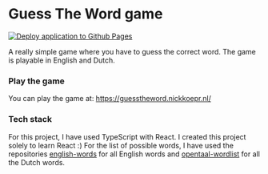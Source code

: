 # Guess The Word game
[![Deploy application to Github Pages](https://github.com/NickKoepr/GuessTheWord/actions/workflows/deployment.yml/badge.svg?branch=main)](https://github.com/NickKoepr/GuessTheWord/actions/workflows/deployment.yml)

A really simple game where you have to guess the correct word.
The game is playable in English and Dutch.

### Play the game
You can play the game at: https://guesstheword.nickkoepr.nl/

### Tech stack
For this project, I have used TypeScript with React. I created this project solely to learn React :)
For the list of possible words, I have used the repositories [english-words](https://github.com/dwyl/english-words) for all English words and [opentaal-wordlist](https://github.com/OpenTaal/opentaal-wordlist) for all the Dutch words.
